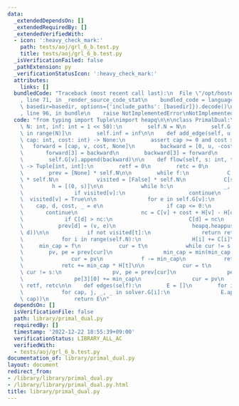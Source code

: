 ```yaml
---
data:
  _extendedDependsOn: []
  _extendedRequiredBy: []
  _extendedVerifiedWith:
  - icon: ':heavy_check_mark:'
    path: tests/aoj/grl_6_b.test.py
    title: tests/aoj/grl_6_b.test.py
  _isVerificationFailed: false
  _pathExtension: py
  _verificationStatusIcon: ':heavy_check_mark:'
  attributes:
    links: []
  bundledCode: "Traceback (most recent call last):\n  File \"/opt/hostedtoolcache/PyPy/3.7.13/x64/site-packages/onlinejudge_verify/documentation/build.py\"\
    , line 71, in _render_source_code_stat\n    bundled_code = language.bundle(stat.path,\
    \ basedir=basedir, options={'include_paths': [basedir]}).decode()\n  File \"/opt/hostedtoolcache/PyPy/3.7.13/x64/site-packages/onlinejudge_verify/languages/python.py\"\
    , line 96, in bundle\n    raise NotImplementedError\nNotImplementedError\n"
  code: "from typing import Tuple\nimport heapq\n\n\nclass PrimalDual:\n    def __init__(self,\
    \ N: int, inf: int = 1 << 50):\n        self.N = N\n        self.G = [[] for _\
    \ in range(N)]\n        self.inf = inf\n\n    def add_edge(self, u: int, v: int,\
    \ cap: int, cost: int) -> None:\n        assert cap >= 0 and cost >= 0\n     \
    \   forward = [cap, v, cost, None]\n        backward = [0, u, -cost, None]\n \
    \       forward[3] = backward\n        backward[3] = forward\n        self.G[u].append(forward)\n\
    \        self.G[v].append(backward)\n\n    def flow(self, s: int, t: int, f: int)\
    \ -> Tuple[int, int]:\n        retf = 0\n        retc = 0\n        H = [0] * self.N\n\
    \        prev = [None] * self.N\n\n        while f:\n            C = [self.inf]\
    \ * self.N\n            visited = [False] * self.N\n            C[s] = 0\n   \
    \         h = [(0, s)]\n\n            while h:\n                _, v = heapq.heappop(h)\n\
    \                if visited[v]:\n                    continue\n              \
    \  visited[v] = True\n\n                for e in self.G[v]:\n                \
    \    cap, d, cost, _ = e\n                    if cap <= 0:\n                 \
    \       continue\n                    nc = C[v] + cost + H[v] - H[d]\n       \
    \             if C[d] > nc:\n                        C[d] = nc\n             \
    \           prev[d] = (v, e)\n                        heapq.heappush(h, (C[d],\
    \ d))\n\n            if not visited[t]:\n                return retf, retc\n\n\
    \            for i in range(self.N):\n                H[i] += C[i]\n\n       \
    \     min_cap = f\n            cur = t\n            while cur != s:\n        \
    \        pv, pe = prev[cur]\n                min_cap = min(min_cap, pe[0])\n \
    \               cur = pv\n            f -= min_cap\n            retf += min_cap\n\
    \            retc += min_cap * H[t]\n\n            cur = t\n            while\
    \ cur != s:\n                pv, pe = prev[cur]\n                pe[0] -= min_cap\n\
    \                pe[3][0] += min_cap\n                cur = pv\n        return\
    \ retf, retc\n\n    def edges(self):\n        E = []\n        for i in range(self.N):\n\
    \            for cap, j, _, _ in solver.G[i]:\n                E.append((i, j,\
    \ cap))\n        return E\n"
  dependsOn: []
  isVerificationFile: false
  path: library/primal_dual.py
  requiredBy: []
  timestamp: '2022-12-22 18:55:39+09:00'
  verificationStatus: LIBRARY_ALL_AC
  verifiedWith:
  - tests/aoj/grl_6_b.test.py
documentation_of: library/primal_dual.py
layout: document
redirect_from:
- /library/library/primal_dual.py
- /library/library/primal_dual.py.html
title: library/primal_dual.py
---
```

